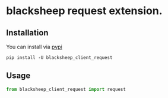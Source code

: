 # blacksheep request extension.

## Installation

You can install via [pypi](https://pypi.org/project/blacksheep_client_request/)

```console
pip install -U blacksheep_client_request
```

## Usage

```python
from blacksheep_client_request import request
```
